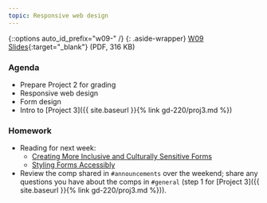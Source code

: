 ```yaml
---
topic: Responsive web design
---
```


{::options auto_id_prefix="w09-" /}
{: .aside-wrapper}
<span class="highlighter">
[W09 Slides](files/w09.min.pdf){:target="_blank"} (PDF, 316 KB)
</span>


### Agenda
- Prepare Project 2 for grading
- Responsive web design
- Form design
- Intro to [Project 3]({{ site.baseurl }}{% link gd-220/proj3.md %})

### Homework
- Reading for next week:
  - [Creating More Inclusive and Culturally Sensitive Forms](https://www.uxbooth.com/articles/creating-more-inclusive-and-culturally-sensitive-forms/)
  - [Styling Forms Accessibly](https://www.uxbooth.com/articles/styling-forms-accessibly/)
- Review the comp shared in `#announcements` over the weekend; share any questions you have about the comps in `#general` (step 1 for [Project 3]({{ site.baseurl }}{% link gd-220/proj3.md %})).
